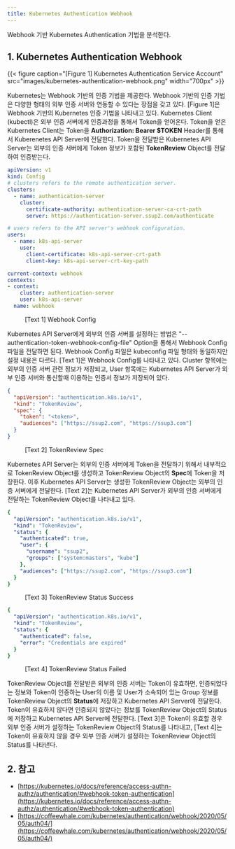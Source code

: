 ```yaml
---
title: Kubernetes Authentication Webhook
---
```


Webhook 기반 Kubernetes Authentication 기법을 분석한다.

## 1. Kubernetes Authentication Webhook

{{< figure caption="[Figure 1] Kubernetes Authentication Service Account" src="images/kubernetes-authentication-webhook.png" width="700px" >}}

Kubernetes는 Webhook 기반의 인증 기법을 제공한다. Webhook 기반의 인증 기법은 다양한 형태의 외부 인증 서버와 연동할 수 있다는 장점을 갖고 있다. [Figure 1]은 Webhook 기반의 Kubernetes 인증 기법을 나타내고 있다. Kubernetes Client (kubectl)은 외부 인증 서버에게 인증과정을 통해서 Token을 얻어온다. Token을 얻은 Kubernetes Client는 Token을 **Authorization: Bearer $TOKEN** Header를 통해서 Kuberenetes API Server에 전달한다. Token을 전달받은 Kubernetes API Server는 외부의 인증 서버에게 Token 정보가 포함된 **TokenReview** Object를 전달하여 인증받는다.

```yaml {caption="", linenos=table}
apiVersion: v1
kind: Config
# clusters refers to the remote authentication server.
clusters:
  - name: authentication-server
    cluster:
      certificate-authority: authentication-server-ca-crt-path
      server: https://authentication-server.ssup2.com/authenticate

# users refers to the API server's webhook configuration.
users:
  - name: k8s-api-server
    user:
      client-certificate: k8s-api-server-crt-path
      client-key: k8s-api-server-crt-key-path

current-context: webhook
contexts:
- context:
    cluster: authentication-server
    user: k8s-api-server
  name: webhook
```
<figure>
<figcaption class="caption">[Text 1] Webhook Config</figcaption>
</figure>

Kubernetes API Server에게 외부의 인증 서버를 설정하는 방법은 "--authentication-token-webhook-config-file" Option을 통해서 Webhook Config 파일을 전달하면 된다. Webhook Config 파일은 kubeconfig 파일 형태와 동일하지만 설정 내용은 다르다. [Text 1]은 Webhook Config를 나타내고 있다. Cluster 항목에는 외부의 인증 서버 관련 정보가 저장되고, User 항목에는 Kubernetes API Server가 외부 인증 서버와 통신할때 이용하는 인증서 정보가 저장되어 있다.

```json {caption="", linenos=table}
{
  "apiVersion": "authentication.k8s.io/v1",
  "kind": "TokenReview",
  "spec": {
    "token": "<token>",
    "audiences": ["https://ssup2.com", "https://ssup3.com"]
  }
}
```
<figure>
<figcaption class="caption">[Text 2] TokenReview Spec</figcaption>
</figure>

Kubernetes API Server는 외부의 인증 서버에게 Token을 전달하기 위해서 내부적으로 TokenReview Object를 생성하고 TokenReview Object의 **Spec**에 Token을 저장한다. 이후 Kubernetes API Server는 생성한 TokenReview Object는 외부의 인증 서버에게 전달한다. [Text 2]는 Kubernetes API Server가 외부의 인증 서버에게 전달하는 TokenReview Object를 나타내고 있다.

```yaml {caption="", linenos=table}
{
  "apiVersion": "authentication.k8s.io/v1",
  "kind": "TokenReview",
  "status": {
    "authenticated": true,
    "user": {
      "username": "ssup2",
      "groups": ["system:masters", "kube"]
    },
    "audiences": ["https://ssup2.com", "https://ssup3.com"]
  }
}
```
<figure>
<figcaption class="caption">[Text 3] TokenReview Status Success</figcaption>
</figure>

```yaml {caption="", linenos=table}
{
  "apiVersion": "authentication.k8s.io/v1",
  "kind": "TokenReview",
  "status": {
    "authenticated": false,
    "error": "Credentials are expired"
  }
}
```
<figure>
<figcaption class="caption">[Text 4] TokenReview Status Failed</figcaption>
</figure>

TokenReview Object를 전달받은 외부의 인증 서버는 Token이 유효하면, 인증되었다는 정보와 Token이 인증하는 User의 이름 및 User가 소속되어 있는 Group 정보를 TokenReview Object의 **Status**에 저장하고 Kubernetes API Server에 전달한다. Token이 유효하지 않다면 인증되지 않았다는 정보를 TokenReview Object의 Status에 저장하고 Kubernetes API Server에 전달한다.  [Text 3]은 Token이 유효할 경우 외부 인증 서버가 설정하는 TokenReview Object의 Status를 나타내고, [Text 4]는 Token이 유효하지 않을 경우 외부 인증 서버가 설정하는 TokenReview Object의 Status를 나타낸다.

## 2. 참고

* [https://kubernetes.io/docs/reference/access-authn-authz/authentication/#webhook-token-authentication](https://kubernetes.io/docs/reference/access-authn-authz/authentication/#webhook-token-authentication)
* [https://coffeewhale.com/kubernetes/authentication/webhook/2020/05/05/auth04/](https://coffeewhale.com/kubernetes/authentication/webhook/2020/05/05/auth04/)